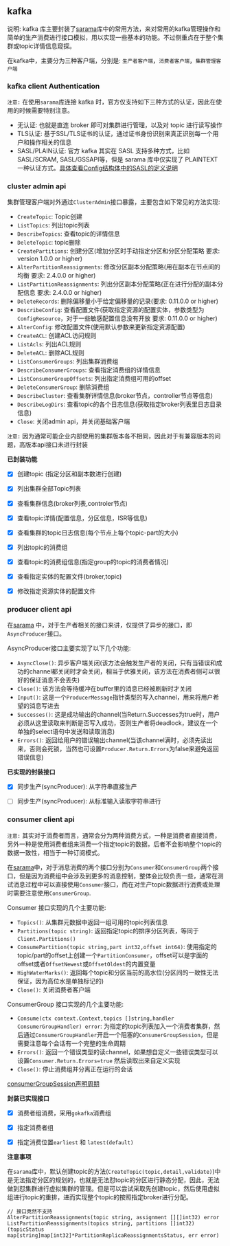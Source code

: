 ## kafka

说明: kafka 库主要封装了[sarama](github.com/Shopify/sarama)库中的常用方法，来对常用的kafka管理操作和简单的生产消费进行接口模拟，用以实现一些基本的功能。不过侧重点在于整个集群或topic详情信息窥探。

在kafka中，主要分为三种客户端，分别是: `生产者客户端`，`消费者客户端`，`集群管理客户端`

### kafka client Authentication

`注意:` 在使用`sarama`库连接 kafka 时，官方仅支持如下三种方式的认证，因此在使用的时候需要特别注意。
- 无认证: 也就是直连 broker 即可对集群进行管理，以及对 topic 进行读写操作
- TLS认证: 基于SSL/TLS证书的认证，通过证书身份识别来真正识别每一个用户和操作相关的信息
- SASL/PLAIN认证: 官方 kafka 其实在 SASL 支持多种方式，比如SASL/SCRAM, SASL/GSSAPI等，但是 sarama 库中仅实现了 PLAINTEXT 一种认证方式。[具体查看Config结构体中的SASL的定义说明](https://pkg.go.dev/github.com/Shopify/sarama#Config) 

### cluster admin api

集群管理客户端对外通过`ClusterAdmin`接口暴露，主要包含如下常见的方法实现:

- `CreateTopic`: Topic创建
- `ListTopics`: 列出topic列表
- `DescribeTopics`: 查看topic的详情信息
- `DeleteTopic`: topic删除
- `CreatePartitions`: 创建分区(增加分区时手动指定分区和分区分配策略 要求: version 1.0.0 or higher)
- `AlterPartitionReassignments`: 修改分区副本分配策略(用在副本在节点间的均衡 要求: 2.4.0.0 or higher)
- `ListPartitionReassignments`: 列出分区副本分配策略(正在进行分配的副本分配信息 要求: 2.4.0.0 or higher)
- `DeleteRecords`: 删除偏移量小于给定偏移量的记录(要求: 0.11.0.0 or higher)
- `DescribeConfig`: 查看配置文件(获取指定资源的配置实体，参数类型为`ConfigResource`，对于一些敏感配置信息没有开放 要求: 0.11.0.0 or higher)
- `AlterConfig`: 修改配置文件(使用默认参数来更新指定资源配置)
- `CreateACL`: 创建ACL访问规则
- `ListAcls`: 列出ACL规则
- `DeleteACL`: 删除ACL规则
- `ListConsumerGroups`: 列出集群消费组
- `DescribeConsumerGroups`: 查看指定消费组的详情信息
- `ListConsumerGroupOffsets`: 列出指定消费组可用的offset
- `DeleteConsumerGroup`: 删除消费组
- `DescribeCluster`: 查看集群详情信息(broker节点，controller节点等信息)
- `DescribeLogDirs`: 查看topic的各个日志信息(获取指定broker列表里日志目录信息)
- `Close`: 关闭admin api，并关闭基础客户端

`注意:` 因为通常可能企业内部使用的集群版本各不相同，因此对于有兼容版本的问题，高版本api接口未进行封装

**已封装功能**

- [X] 创建topic (指定分区和副本数进行创建)
- [X] 列出集群全部Topic列表
- [X] 查看集群信息(broker列表,controler节点)
- [X] 查看topic详情(配置信息，分区信息，ISR等信息)
- [X] 查看集群的topic日志信息(每个节点上每个topic-part的大小)
- [X] 列出topic的消费组
- [X] 查看topic的消费组信息(指定group的topic的消费者情况)
- [X] 查看指定实体的配置文件(broker,topic)
- [X] 修改指定资源实体的配置文件


### producer client api

在[sarama](github.com/Shopify/sarama) 中，对于生产者相关的接口来讲，仅提供了异步的接口，即`AsyncProducer`接口。

AsyncProducer接口主要实现了以下几个功能:

- `AsyncClose()`: 异步客户端关闭(该方法会触发生产者的关闭，只有当错误和成功的channel都关闭时才会关闭，相当于优雅关闭，该方法在消费者侧可以很好的保证消息不会丢失)
- `Close()`: 该方法会等待缓冲在buffer里的消息已经被刷新时才关闭
- `Input()`: 这是一个`ProducerMessage`指针类型的写入channel，用来将用户希望的消息写进去
- `Successes()`: 这是成功输出的channel(当Return.Successes为true时，用户必须从这里读取来判断是否写入成功，否则生产者将deadlock，建议在一个单独的select语句中发送和读取消息)
- `Errors()`: 返回给用户的错误输出channel(当该channel满时，必须先读出来，否则会死锁，当然也可设置`Producer.Return.Errors`为false来避免返回错误信息)

**已实现的封装接口**

- [X] 同步生产(syncProducer): 从字符串直接生产
- [ ] 同步生产(syncProducer): 从标准输入读取字符串进行



### consumer client api 

`注意:` 其实对于消费者而言，通常会分为两种消费方式，一种是消费者直接消费，另外一种是使用消费者组来消费一个指定topic的数据，后者不会影响整个topic的数据一致性，相当于一种订阅模式。

在[sarama](github.com/Shopify/sarama)中，对于消息消费的两个接口分别为`Consumer`和`ConsumerGroup`两个接口，但是因为消费组中会涉及到更多的消息控制，整体会比较负责一些，通常在测试消息过程中可以直接使用`Consumer`接口，而在对生产topic数据进行消费或处理时需要注意使用`ConsumerGroup`.

Consumer 接口实现的几个主要功能:

- `Topics()`: 从集群元数据中返回一组可用的topic列表信息
- `Partitions(topic string)`: 返回指定topic的排序分区列表，等同于`Client.Partitions()`
- `ConsumePartition(topic string,part int32,offset int64)`: 使用指定的topic/part的offset上创建一个`PartitionConsumer`，offset可以是字面的offset或者`OffsetNewest`或`OffsetOldest`的内置变量
- `HighWaterMarks()`: 返回每个topic和分区当前的高水位(分区间的一致性无法保证，因为高位水是单独标记的)
- `Close()`: 关闭消费者客户端

ConsumerGroup 接口实现的几个主要功能:

- `Consume(ctx context.Context,topics []string,handler ConsumerGroupHandler) error`: 为指定的topic列表加入一个消费者集群，然后通过`ConsumerGroupHandler`开启一个阻塞的`ConsumerGroupSession`，但是需要注意每个会话有一个完整的生命周期
- `Errors()`: 返回一个错误类型的读channel，如果想自定义一些错误类型可以设置`Consumer.Return.Errors=true` 然后读取出来自定义实现
- `Close()`: 停止消费组并分离正在运行的会话

[consumerGroupSession声明周期](https://pkg.go.dev/github.com/Shopify/sarama?tab=doc#ConsumerGroup)


**封装已实现接口**

- [X] 消费者组消费，采用`gokafka`消费组
- [X] 指定消费者组
- [X] 指定消费位置`earliest` 和 `latest(default)`


**注意事项**

在`sarama`库中，默认创建topic的方法(`CreateTopic(topic,detail,validate)`)中是无法指定分区的规划的，也就是无法怼topic的分区进行静态分配，因此，无法做到怼集群进行虚拟集群的管理。但是可以尝试采取先创建topic，然后使用虚拟组进行topic的重排，进而实现整个topic的按照指定broker进行分配。

```
// 接口竟然不支持
AlterPartitionReassignments(topic string, assignment [][]int32) error
ListPartitionReassignments(topics string, partitions []int32) (topicStatus map[string]map[int32]*PartitionReplicaReassignmentsStatus, err error)


```
